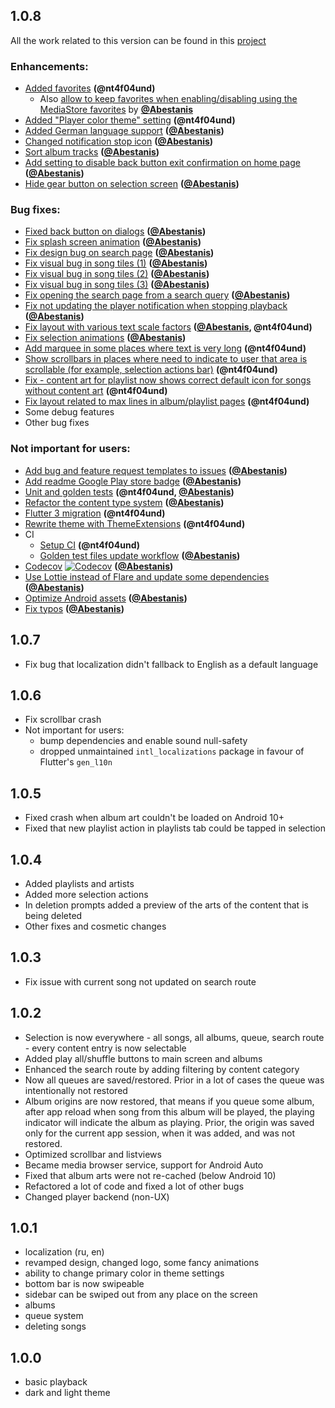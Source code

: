 [@Abestanis]: https://github.com/Abestanis

## 1.0.8

All the work related to this version can be found in this [project](https://github.com/users/nt4f04uNd/projects/4/views/1)

### Enhancements:
- [Added favorites](https://github.com/nt4f04uNd/sweyer/pull/34) **(@nt4f04und)**
  - Also [allow to keep favorites when enabling/disabling using the MediaStore favorites](https://github.com/nt4f04uNd/sweyer/pull/71) by **[@Abestanis]**
- [Added "Player color theme" setting](https://github.com/nt4f04uNd/sweyer/pull/79) **(@nt4f04und)**
- [Added German language support](https://github.com/nt4f04uNd/sweyer/pull/25) **([@Abestanis])**
- [Changed notification stop icon](https://github.com/nt4f04uNd/sweyer/pull/56) **([@Abestanis])**
- [Sort album tracks](https://github.com/nt4f04uNd/sweyer/pull/72) **([@Abestanis])**
- [Add setting to disable back button exit confirmation on home page](https://github.com/nt4f04uNd/sweyer/pull/26) **([@Abestanis])**
- [Hide gear button on selection screen](https://github.com/nt4f04uNd/sweyer/pull/50) **([@Abestanis])**

### Bug fixes:
- [Fixed back button on dialogs](https://github.com/nt4f04uNd/sweyer/pull/58) **([@Abestanis])**
- [Fix splash screen animation](https://github.com/nt4f04uNd/sweyer/pull/30) **([@Abestanis])**
- [Fix design bug on search page](https://github.com/nt4f04uNd/sweyer/pull/29) **([@Abestanis])**
- [Fix visual bug in song tiles (1)](https://github.com/nt4f04uNd/sweyer/pull/51) **([@Abestanis])**
- [Fix visual bug in song tiles (2)](https://github.com/nt4f04uNd/sweyer/pull/52) **([@Abestanis])**
- [Fix visual bug in song tiles (3)](https://github.com/nt4f04uNd/sweyer/pull/59) **([@Abestanis])**
- [Fix opening the search page from a search query](https://github.com/nt4f04uNd/sweyer/pull/55) **([@Abestanis])**
- [Fix not updating the player notification when stopping playback](https://github.com/nt4f04uNd/sweyer/pull/57) **([@Abestanis])**
- [Fix layout with various text scale factors](https://github.com/nt4f04uNd/sweyer/issues/66)  **([@Abestanis], @nt4f04und)**
- [Fix selection animations](https://github.com/nt4f04uNd/sweyer/pull/69) **([@Abestanis])**
- [Add marquee in some places where text is very long](https://github.com/nt4f04uNd/sweyer/pull/82) **(@nt4f04und)**
- [Show scrollbars in places where need to indicate to user that area is scrollable (for example, selection actions bar)](https://github.com/nt4f04uNd/sweyer/pull/82) **(@nt4f04und)**
- [Fix - content art for playlist now shows correct default icon for songs without content art](https://github.com/nt4f04uNd/sweyer/pull/82) **(@nt4f04und)**
- [Fix layout related to max lines in album/playlist pages](https://github.com/nt4f04uNd/sweyer/pull/82) **(@nt4f04und)**
- Some debug features
- Other bug fixes

### Not important for users:
  - [Add bug and feature request templates to issues](https://github.com/nt4f04uNd/sweyer/pull/39) **([@Abestanis])**
  - [Add readme Google Play store badge](https://github.com/nt4f04uNd/sweyer/pull/64) **([@Abestanis])**
  - [Unit and golden tests](https://github.com/nt4f04uNd/sweyer/pull/21) **(@nt4f04und, [@Abestanis])**
  - [Refactor the content type system](https://github.com/nt4f04uNd/sweyer/pull/70) **([@Abestanis])**
  - [Flutter 3 migration](https://github.com/nt4f04uNd/sweyer/pull/61) **(@nt4f04und)**
  - [Rewrite theme with ThemeExtensions](https://github.com/nt4f04uNd/sweyer/issues/79) **(@nt4f04und)**
  - CI
    - [Setup CI](https://github.com/nt4f04uNd/sweyer/pull/21) **(@nt4f04und)**
    - [Golden test files update workflow](https://github.com/nt4f04uNd/sweyer/pull/35) **([@Abestanis])**
  - [Codecov](https://github.com/nt4f04uNd/sweyer/pull/32) [![Codecov](https://codecov.io/gh/nt4f04uNd/sweyer/branch/master/graph/badge.svg)](https://codecov.io/gh/nt4f04uNd/sweyer) **([@Abestanis])**
  - [Use Lottie instead of Flare and update some dependencies](https://github.com/nt4f04uNd/sweyer/pull/63) **([@Abestanis])**
  - [Optimize Android assets](https://github.com/nt4f04uNd/sweyer/pull/68) **([@Abestanis])**
  - [Fix typos](https://github.com/nt4f04uNd/sweyer/pull/65) **([@Abestanis])**

## 1.0.7

- Fix bug that localization didn't fallback to English as a default language

## 1.0.6

- Fix scrollbar crash
- Not important for users:
  - bump dependencies and enable sound null-safety
  - dropped unmaintained `intl_localizations` package in favour of Flutter's `gen_l10n`

## 1.0.5

- Fixed crash when album art couldn't be loaded on Android 10+
- Fixed that new playlist action in playlists tab could be tapped in selection

## 1.0.4

- Added playlists and artists
- Added more selection actions
- In deletion prompts added a preview of the arts of the content that is being deleted
- Other fixes and cosmetic changes

## 1.0.3

- Fix issue with current song not updated on search route

## 1.0.2

- Selection is now everywhere - all songs, all albums, queue, search route - every content entry is now selectable
- Added play all/shuffle buttons to main screen and albums
- Enhanced the search route by adding filtering by content category
- Now all queues are saved/restored. Prior in a lot of cases the queue was intentionally not restored
- Album origins are now restored, that means if you queue some album, after app reload when song from
  this album will be played, the playing indicator will indicate the album as playing. Prior, the origin
  was saved only for the current app session, when it was added, and was not restored.
- Optimized scrollbar and listviews
- Became media browser service, support for Android Auto
- Fixed that album arts were not re-cached (below Android 10)
- Refactored a lot of code and fixed a lot of other bugs
- Changed player backend (non-UX)

## 1.0.1

- localization (ru, en)
- revamped design, changed logo, some fancy animations
- ability to change primary color in theme settings
- bottom bar is now swipeable
- sidebar can be swiped out from any place on the screen
- albums
- queue system
- deleting songs

## 1.0.0

- basic playback
- dark and light theme


